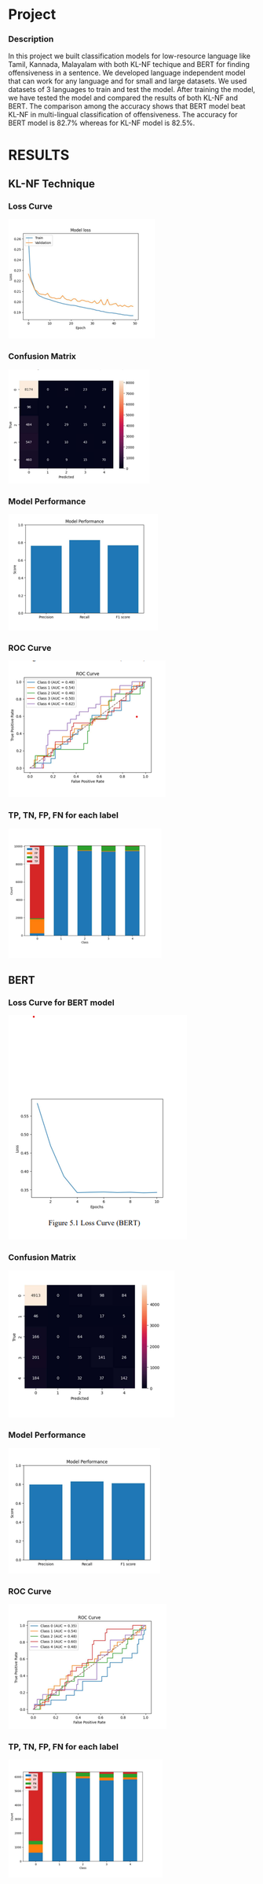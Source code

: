 # Project

### Description

In this project we built classification models for low-resource language like Tamil, Kannada, 
Malayalam with both KL-NF techique and BERT for finding offensiveness in a sentence. We developed 
language independent model that can work for any language and for small and large datasets. 
We used datasets of 3 languages to train and test the model. After training the model, we have 
tested the model and compared the results of both KL-NF and BERT. The comparison among 
the accuracy shows that BERT model beat KL-NF in multi-lingual classification of 
offensiveness. The accuracy for BERT model is 82.7% whereas for KL-NF model is 82.5%. 

# RESULTS

## KL-NF Technique 

### Loss Curve
![Loss Curve](Results/KL-NF/LossCurve.png)

### Confusion Matrix
![Confusion Matrix](Results/KL-NF/ConfusionMatrix.png)

### Model Performance

![Model Performance](Results/KL-NF/ModelPerformance.png)


### ROC Curve
![ROC-Curve](Results/KL-NF/ROC-Curve.png)


### TP, TN, FP, FN for each label
![TP, TN, FP, FN for each label](Results/KL-NF/TP-TN-FP-FN-For-Each-Label.png)



## BERT

### Loss Curve for BERT model
![Loss Curve for BERT model](Results/BERT/LossCurve.png)

### Confusion Matrix
![Confusion Matrix](Results/BERT/Confusion%20Matrix.png)

### Model Performance

![Model Performance](Results/BERT/ModelPerformance.png)


### ROC Curve
![ROC-Curve](Results/BERT/ROC-Curve.png)

### TP, TN, FP, FN for each label
![TP, TN, FP, FN for each label](Results/BERT/TP-TN-FP-FN-For-Each-Label.png)


